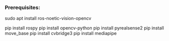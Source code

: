 ### Prerequisites:
sudo apt install ros-noetic-vision-opencv 


pip install rospy
pip install opencv-python
pip install pyrealsense2
pip install move_base
pip install cvbridge3
pip install mediapipe